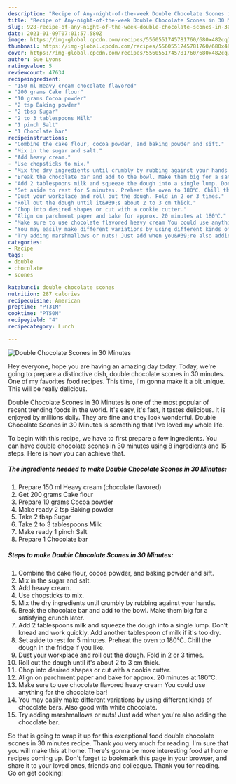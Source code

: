 ```yaml
---
description: "Recipe of Any-night-of-the-week Double Chocolate Scones in 30 Minutes"
title: "Recipe of Any-night-of-the-week Double Chocolate Scones in 30 Minutes"
slug: 928-recipe-of-any-night-of-the-week-double-chocolate-scones-in-30-minutes
date: 2021-01-09T07:01:57.580Z
image: https://img-global.cpcdn.com/recipes/5560551745781760/680x482cq70/double-chocolate-scones-in-30-minutes-recipe-main-photo.jpg
thumbnail: https://img-global.cpcdn.com/recipes/5560551745781760/680x482cq70/double-chocolate-scones-in-30-minutes-recipe-main-photo.jpg
cover: https://img-global.cpcdn.com/recipes/5560551745781760/680x482cq70/double-chocolate-scones-in-30-minutes-recipe-main-photo.jpg
author: Sue Lyons
ratingvalue: 5
reviewcount: 47634
recipeingredient:
- "150 ml Heavy cream chocolate flavored"
- "200 grams Cake flour"
- "10 grams Cocoa powder"
- "2 tsp Baking powder"
- "2 tbsp Sugar"
- "2 to 3 tablespoons Milk"
- "1 pinch Salt"
- "1 Chocolate bar"
recipeinstructions:
- "Combine the cake flour, cocoa powder, and baking powder and sift."
- "Mix in the sugar and salt."
- "Add heavy cream."
- "Use chopsticks to mix."
- "Mix the dry ingredients until crumbly by rubbing against your hands."
- "Break the chocolate bar and add to the bowl. Make them big for a satisfying crunch later."
- "Add 2 tablespoons milk and squeeze the dough into a single lump. Don&#39;t knead and work quickly. Add another tablespoon of milk if it&#39;s too dry."
- "Set aside to rest for 5 minutes. Preheat the oven to 180℃. Chill the dough in the fridge if you like."
- "Dust your workplace and roll out the dough. Fold in 2 or 3 times."
- "Roll out the dough until it&#39;s about 2 to 3 cm thick."
- "Chop into desired shapes or cut with a cookie cutter."
- "Align on parchment paper and bake for approx. 20 minutes at 180℃."
- "Make sure to use chocolate flavored heavy cream You could use anything for the chocolate bar!"
- "You may easily make different variations by using different kinds of chocolate bars. Also good with white chocolate."
- "Try adding marshmallows or nuts! Just add when you&#39;re also adding the chocolate bar."
categories:
- Recipe
tags:
- double
- chocolate
- scones

katakunci: double chocolate scones 
nutrition: 287 calories
recipecuisine: American
preptime: "PT31M"
cooktime: "PT50M"
recipeyield: "4"
recipecategory: Lunch

---
```



![Double Chocolate Scones in 30 Minutes](https://img-global.cpcdn.com/recipes/5560551745781760/680x482cq70/double-chocolate-scones-in-30-minutes-recipe-main-photo.jpg)

Hey everyone, hope you are having an amazing day today. Today, we're going to prepare a distinctive dish, double chocolate scones in 30 minutes. One of my favorites food recipes. This time, I'm gonna make it a bit unique. This will be really delicious.

Double Chocolate Scones in 30 Minutes is one of the most popular of recent trending foods in the world. It's easy, it's fast, it tastes delicious. It is enjoyed by millions daily. They are fine and they look wonderful. Double Chocolate Scones in 30 Minutes is something that I've loved my whole life.




To begin with this recipe, we have to first prepare a few ingredients. You can have double chocolate scones in 30 minutes using 8 ingredients and 15 steps. Here is how you can achieve that.

<!--inarticleads1-->

##### The ingredients needed to make Double Chocolate Scones in 30 Minutes:

1. Prepare 150 ml Heavy cream (chocolate flavored)
1. Get 200 grams Cake flour
1. Prepare 10 grams Cocoa powder
1. Make ready 2 tsp Baking powder
1. Take 2 tbsp Sugar
1. Take 2 to 3 tablespoons Milk
1. Make ready 1 pinch Salt
1. Prepare 1 Chocolate bar




<!--inarticleads2-->

##### Steps to make Double Chocolate Scones in 30 Minutes:

1. Combine the cake flour, cocoa powder, and baking powder and sift.
1. Mix in the sugar and salt.
1. Add heavy cream.
1. Use chopsticks to mix.
1. Mix the dry ingredients until crumbly by rubbing against your hands.
1. Break the chocolate bar and add to the bowl. Make them big for a satisfying crunch later.
1. Add 2 tablespoons milk and squeeze the dough into a single lump. Don&#39;t knead and work quickly. Add another tablespoon of milk if it&#39;s too dry.
1. Set aside to rest for 5 minutes. Preheat the oven to 180℃. Chill the dough in the fridge if you like.
1. Dust your workplace and roll out the dough. Fold in 2 or 3 times.
1. Roll out the dough until it&#39;s about 2 to 3 cm thick.
1. Chop into desired shapes or cut with a cookie cutter.
1. Align on parchment paper and bake for approx. 20 minutes at 180℃.
1. Make sure to use chocolate flavored heavy cream You could use anything for the chocolate bar!
1. You may easily make different variations by using different kinds of chocolate bars. Also good with white chocolate.
1. Try adding marshmallows or nuts! Just add when you&#39;re also adding the chocolate bar.




So that is going to wrap it up for this exceptional food double chocolate scones in 30 minutes recipe. Thank you very much for reading. I'm sure that you will make this at home. There's gonna be more interesting food at home recipes coming up. Don't forget to bookmark this page in your browser, and share it to your loved ones, friends and colleague. Thank you for reading. Go on get cooking!

